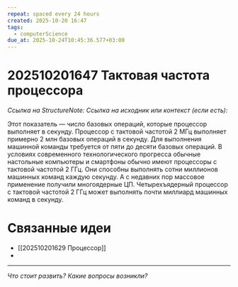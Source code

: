```yaml
---
repeat: spaced every 24 hours
created: 2025-10-20 16:47
tags:
  - computerScience
due_at: 2025-10-24T10:45:36.577+03:00
---
```

# 202510201647 Тактовая частота процессора

*Ссылка на StructureNote:*
*Ссылка на исходник или контекст (если есть):*

Этот показатель — число базовых операций, которые процессор выполняет в секунду. Процессор с тактовой частотой 2 МГц выполняет примерно 2 млн базовых операций в секунду. Для выполнения машинной команды требуется от пяти до десяти базовых операций. В условиях современного технологического прогресса обычные настольные компьютеры и смартфоны обычно имеют процессоры с тактовой частотой 2 ГГц. Они способны выполнять сотни миллионов машинных команд каждую секунду. А с недавних пор массовое применение получили многоядерные ЦП. Четырехъядерный процессор с тактовой частотой 2 ГГц может выполнять почти миллиард машинных команд в секунду.

# Связанные идеи

- [[202510201629 Процессор]]
- 

---

*Что стоит развить? Какие вопросы возникли?*
